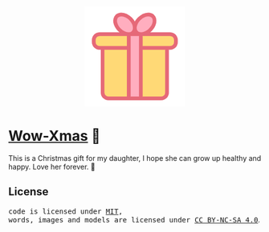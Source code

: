 <p align="center">
    <img width="200" src="./xmas.png" alt="logo">
</p>

# [Wow-Xmas](http://xmas2022.archergu.me/) 🎄

This is a Christmas gift for my daughter, I hope she can grow up healthy and happy. Love her forever. 💖

## License

<samp>code is licensed under <a href='./LICENSE'>MIT</a>,<br> words, images and models are licensed under <a href='https://creativecommons.org/licenses/by-nc-sa/4.0/'>CC BY-NC-SA 4.0</a></samp>.
